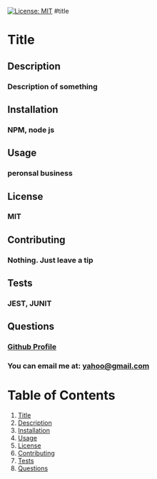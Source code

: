 [![License: MIT](https://img.shields.io/badge/License-MIT-yellow.svg)](https://opensource.org/licenses/MIT)
#title
# Title 

## Description
### Description of something

## Installation
### NPM, node js 

## Usage
### peronsal business

## License
### MIT

## Contributing
### Nothing. Just leave a tip

## Tests
### JEST, JUNIT

## Questions
### [Github Profile](https://github.com/somegituser) 
### You can email me at: yahoo@gmail.com 

# Table of Contents 
1. [Title](#title)
2. [Description](#description)
3. [Installation](#installation)
4. [Usage](#usage)
5. [License](#license)
6. [Contributing](#contributing)
7. [Tests](#tests)
8. [Questions](#questions)

    